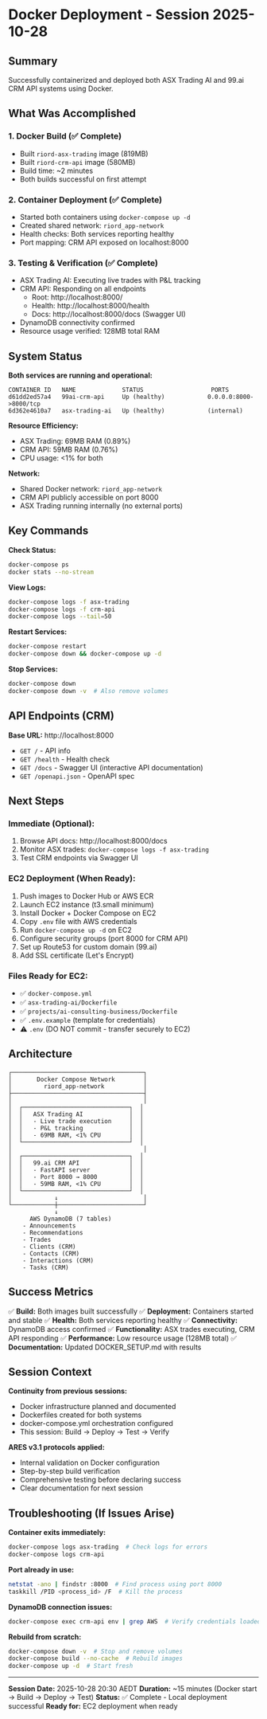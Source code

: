# Docker Deployment - Session 2025-10-28

## Summary

Successfully containerized and deployed both ASX Trading AI and 99.ai CRM API systems using Docker.

## What Was Accomplished

### 1. Docker Build (✅ Complete)
- Built `riord-asx-trading` image (819MB)
- Built `riord-crm-api` image (580MB)
- Build time: ~2 minutes
- Both builds successful on first attempt

### 2. Container Deployment (✅ Complete)
- Started both containers using `docker-compose up -d`
- Created shared network: `riord_app-network`
- Health checks: Both services reporting healthy
- Port mapping: CRM API exposed on localhost:8000

### 3. Testing & Verification (✅ Complete)
- ASX Trading AI: Executing live trades with P&L tracking
- CRM API: Responding on all endpoints
  - Root: http://localhost:8000/
  - Health: http://localhost:8000/health
  - Docs: http://localhost:8000/docs (Swagger UI)
- DynamoDB connectivity confirmed
- Resource usage verified: 128MB total RAM

## System Status

**Both services are running and operational:**

```
CONTAINER ID   NAME             STATUS                   PORTS
d61dd2ed57a4   99ai-crm-api     Up (healthy)            0.0.0.0:8000->8000/tcp
6d362e4610a7   asx-trading-ai   Up (healthy)            (internal)
```

**Resource Efficiency:**
- ASX Trading: 69MB RAM (0.89%)
- CRM API: 59MB RAM (0.76%)
- CPU usage: <1% for both

**Network:**
- Shared Docker network: `riord_app-network`
- CRM API publicly accessible on port 8000
- ASX Trading running internally (no external ports)

## Key Commands

**Check Status:**
```bash
docker-compose ps
docker stats --no-stream
```

**View Logs:**
```bash
docker-compose logs -f asx-trading
docker-compose logs -f crm-api
docker-compose logs --tail=50
```

**Restart Services:**
```bash
docker-compose restart
docker-compose down && docker-compose up -d
```

**Stop Services:**
```bash
docker-compose down
docker-compose down -v  # Also remove volumes
```

## API Endpoints (CRM)

**Base URL:** http://localhost:8000

- `GET /` - API info
- `GET /health` - Health check
- `GET /docs` - Swagger UI (interactive API documentation)
- `GET /openapi.json` - OpenAPI spec

## Next Steps

### Immediate (Optional):
1. Browse API docs: http://localhost:8000/docs
2. Monitor ASX trades: `docker-compose logs -f asx-trading`
3. Test CRM endpoints via Swagger UI

### EC2 Deployment (When Ready):
1. Push images to Docker Hub or AWS ECR
2. Launch EC2 instance (t3.small minimum)
3. Install Docker + Docker Compose on EC2
4. Copy `.env` file with AWS credentials
5. Run `docker-compose up -d` on EC2
6. Configure security groups (port 8000 for CRM API)
7. Set up Route53 for custom domain (99.ai)
8. Add SSL certificate (Let's Encrypt)

### Files Ready for EC2:
- ✅ `docker-compose.yml`
- ✅ `asx-trading-ai/Dockerfile`
- ✅ `projects/ai-consulting-business/Dockerfile`
- ✅ `.env.example` (template for credentials)
- ⚠️ `.env` (DO NOT commit - transfer securely to EC2)

## Architecture

```
┌─────────────────────────────────────┐
│       Docker Compose Network        │
│         riord_app-network           │
├─────────────────────────────────────┤
│                                     │
│  ┌──────────────────────────────┐  │
│  │   ASX Trading AI             │  │
│  │   - Live trade execution     │  │
│  │   - P&L tracking             │  │
│  │   - 69MB RAM, <1% CPU        │  │
│  └──────────────────────────────┘  │
│                                     │
│  ┌──────────────────────────────┐  │
│  │   99.ai CRM API              │  │
│  │   - FastAPI server           │  │
│  │   - Port 8000 → 8000         │  │
│  │   - 59MB RAM, <1% CPU        │  │
│  └──────────────────────────────┘  │
│            ↓                        │
└────────────┼────────────────────────┘
             ↓
      AWS DynamoDB (7 tables)
    - Announcements
    - Recommendations
    - Trades
    - Clients (CRM)
    - Contacts (CRM)
    - Interactions (CRM)
    - Tasks (CRM)
```

## Success Metrics

✅ **Build:** Both images built successfully
✅ **Deployment:** Containers started and stable
✅ **Health:** Both services reporting healthy
✅ **Connectivity:** DynamoDB access confirmed
✅ **Functionality:** ASX trades executing, CRM API responding
✅ **Performance:** Low resource usage (128MB total)
✅ **Documentation:** Updated DOCKER_SETUP.md with results

## Session Context

**Continuity from previous sessions:**
- Docker infrastructure planned and documented
- Dockerfiles created for both systems
- docker-compose.yml orchestration configured
- This session: Build → Deploy → Test → Verify

**ARES v3.1 protocols applied:**
- Internal validation on Docker configuration
- Step-by-step build verification
- Comprehensive testing before declaring success
- Clear documentation for next session

## Troubleshooting (If Issues Arise)

**Container exits immediately:**
```bash
docker-compose logs asx-trading  # Check logs for errors
docker-compose logs crm-api
```

**Port already in use:**
```bash
netstat -ano | findstr :8000  # Find process using port 8000
taskkill /PID <process_id> /F  # Kill the process
```

**DynamoDB connection issues:**
```bash
docker-compose exec crm-api env | grep AWS  # Verify credentials loaded
```

**Rebuild from scratch:**
```bash
docker-compose down -v  # Stop and remove volumes
docker-compose build --no-cache  # Rebuild images
docker-compose up -d  # Start fresh
```

---

**Session Date:** 2025-10-28 20:30 AEDT
**Duration:** ~15 minutes (Docker start → Build → Deploy → Test)
**Status:** ✅ Complete - Local deployment successful
**Ready for:** EC2 deployment when ready
